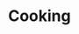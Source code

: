 ---
caption: #what displays in the additional_interests grid:
  title: Cooking
  subtitle:
  thumbnail: assets/img/additional_interests/cooking/cooking.jpg
  
#what displays when the item is clicked:
title: Cooking
subtitle:
items:
  - image: assets/img/additional_interests/cooking/salmon.jpg
    alt: salmon
    description: "**Air Fryer Salmon and Roasted Broccoli**  \nI finally gave the craze of air fried salmon a try and it did not disappoint. The salmon was tender on the inside and flakey around the edges, which paired perfectly with the crunchy broccoli. Also, the whole meal only took 20 minutes to cook!  \n**Rating: 8.5/10**"
  - image: assets/img/additional_interests/cooking/pasta.jpg 
    alt: pasta
    description: "**Chicken Pesto Pasta**  \nI was craving pasta and needed to use up a jar of week-old pesto. The chicken turned out a little dryer than I like, but the overall flavor was solid. I decided to add spinach and roasted tomatoes with garlic for some veggies, which made the dish pop!  \n**Rating: 7/10**"
  - image: assets/img/additional_interests/cooking/pizza.jpg 
    alt: pizza
    description: "**Chicken Pita Pizza**  \nTime to be creative! I hadn't had pizza in a while but saw the opportunity to make it after surveying all the ingredients in my dorm room. I used pita bread as the crust and feta for the cheese. It didn't taste like a traditional pizza, but it sure looked like one.  \n**Rating: 7.5/10**"
  - image: assets/img/additional_interests/cooking/sandwich.jpg 
    alt: sandwich
    description: "**Turkey Pesto Sandwich**  \nI discovered this glorious sandwich during my Summer 2022 internship. Needing something quick and easy to make for my lunch break, I decided to layer pesto, sliced turkey breast, and creamy gouda cheese onto toasted sour dough bread. This sandwich definitely made my lunch breaks.  \n**Rating: 8.5/10**"
  - image: assets/img/additional_interests/cooking/tacos.jpg 
    alt: tacos
    description: "**Chicken Fajita Tacos**  \nJust some classic chicken fajitas with corn tortillas. The chicken could have used more seasoning and was a little dry, but the guacamole on top helped. I ended up buying way too many corn tortillas than I needed for this dish!  \n**Rating: 6/10**"
  - image: assets/img/additional_interests/cooking/gyro.jpg 
    alt: gyro
    description: "**Chicken Gyros**  \nThe chicken was marinated in greek yogurt, which tenderized the meat and added a tangy flavor. With lots of ingredients and seasonings, the dish had depth, but the star of the show was the feta crumbles on top.  \n**Rating: 7/10**"
  - image: assets/img/additional_interests/cooking/curry.jpg
    alt: curry
    description: "**Panang Curry**  \nAfter searching for easy Instant Pot dishes, I stumbled across this [panang curry](https://www.paintthekitchenred.com/thai-instant-pot-panang-curry-with-chicken/). Having never made panang curry I was excited to try, and this simple recipe turned out great. I decided to add carrots to the recipe and modified a couple of the ingredients, but still produced a sweet, salty, Thai spicy dish. The curry was rich in flavor, and I will definitely be making it again!  \n**Rating: 9/10**"

---